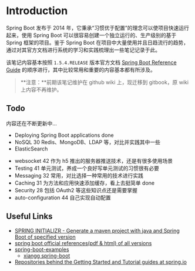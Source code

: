 # Introduction

Spring Boot 发布于 2014 年，它秉承“习惯优于配置”的理念可以使项目快速运行起来，使用 Spring Boot 可以很容易创建一个独立运行的、生产级别的基于 Spring 框架的项目。鉴于 Spring Boot 在项目中大量使用并且日趋流行的趋势，通过对其官方文档进行系统的学习和实践梳理出一些笔记记录于此。

该笔记内容基本按照 `1.5.4.RELEASE` 版本官方文档 [Spring Boot Reference Guide](https://docs.spring.io/spring-boot/docs/1.5.4.RELEASE/reference/htmlsingle/#getting-started) 的顺序进行，其中比较常用和重要的内容基本都有所涉及。

> **注意：**前期该笔记维护在 github wiki 上，现迁移到 gitbook，原 wiki 上内容不再维护。




## Todo

内容还在不断更新中...

- Deploying Spring Boot applications   done
- NoSQL 30 Redis、MongoDB、LDAP 等，对比并实践其中一些
- ElasticSearch 
* websocket 42 作为 h5 推出的服务器推送技术，还是有很多使用场景
* Testing  41  单元测试，养成一个良好写单元测试的习惯很有必要
* Messaging 32 常用，对比选择一种常用的技术进行实践
* Caching 31 为方法和应用快速添加缓存，看上去挺简单   done
* Security 28 包括 OAuth2 等这些知识点还是需要掌握
* auto-configuration 44 自己实现自动配置



## Useful Links

- [SPRING INITIALIZR - Generate a maven project with java and Spring Boot of specified version](https://start.spring.io/)
- [spring boot official references(pdf & html) of all versions](http://docs.spring.io/spring-boot/docs/)
- [spring-boot-examples](https://github.com/ityouknow/spring-boot-examples)
  - [xiangg spring-boot](http://www.ityouknow.com/spring-boot)
- [Repositories behind the Getting Started and Tutorial guides at spring.io](https://github.com/spring-guides)
